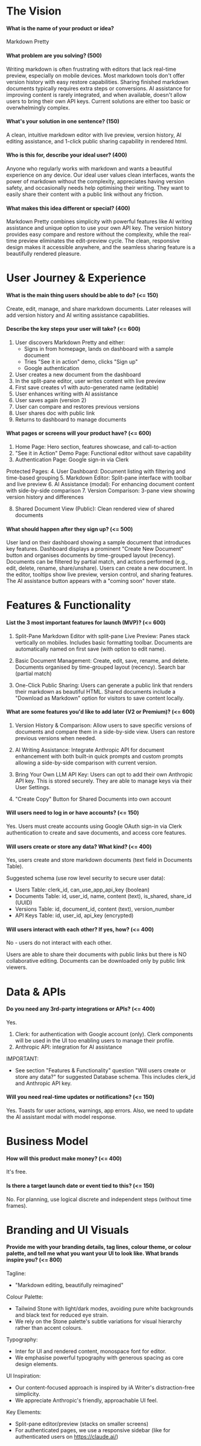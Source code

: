 # The Vision

#### What is the name of your product or idea?
Markdown Pretty

#### What problem are you solving? (500)
Writing markdown is often frustrating with editors that lack real-time preview, especially on mobile devices. Most markdown tools don't offer version history with easy restore capabilities. Sharing finished markdown documents typically requires extra steps or conversions. AI assistance for improving content is rarely integrated, and when available, doesn't allow users to bring their own API keys. Current solutions are either too basic or overwhelmingly complex.

#### What's your solution in one sentence? (150)
A clean, intuitive markdown editor with live preview, version history, AI editing assistance, and 1-click public sharing capability in rendered html.

#### Who is this for, describe your ideal user? (400)
Anyone who regularly works with markdown and wants a beautiful experience on any device. Our ideal user values clean interfaces, wants the power of markdown without the complexity, appreciates having version safety, and occasionally needs help optimising their writing. They want to easily share their content with a public link without any friction.

#### What makes this idea different or special? (400)
Markdown Pretty combines simplicity with powerful features like AI writing assistance and unique option to use your own API key. The version history provides easy compare and restore without the complexity, while the real-time preview eliminates the edit-preview cycle. The clean, responsive design makes it accessible anywhere, and the seamless sharing feature is a beautifully rendered pleasure.

# User Journey & Experience

#### What is the main thing users should be able to do? (<= 150)
Create, edit, manage, and share markdown documents. Later releases will add version history and AI writing assistance capabilities.

#### Describe the key steps your user will take? (<= 600)
1. User discovers Markdown Pretty and either:
   - Signs in from homepage, lands on dashboard with a sample document
   - Tries "See it in action" demo, clicks "Sign up"
   - Google authentication
2. User creates a new document from the dashboard
3. In the split-pane editor, user writes content with live preview
4. First save creates v1 with auto-generated name (editable)
5. User enhances writing with AI assistance
6. User saves again (version 2)
7. User can compare and restores previous versions
8. User shares doc with public link
9. Returns to dashboard to manage documents

#### What pages or screens will your product have? (<= 600)
1. Home Page: Hero section, features showcase, and call-to-action
2. "See it in Action" Demo Page: Functional editor without save capability
3. Authentication Page: Google sign-in via Clerk

Protected Pages:
4. User Dashboard: Document listing with filtering and time-based grouping
5. Markdown Editor: Split-pane interface with toolbar and live preview
6. AI Assistance (modal): For enhancing document content with side-by-side comparison
7. Version Comparison: 3-pane view showing version history and differences

8. Shared Document View (Public): Clean rendered view of shared documents

#### What should happen after they sign up? (<= 500)
User land on their dashboard showing a sample document that introduces key features. Dashboard displays a prominent "Create New Document" button and organises documents by time-grouped layout (recency). Documents can be filtered by partial match, and actions performed (e.g., edit, delete, rename, share/unshare). Users can create a new document. In the editor, tooltips show live preview, version control, and sharing features. The AI assistance button appears with a "coming soon" hover state.

# Features & Functionality

#### List the 3 most important features for launch (MVP)? (<= 600)
1. Split-Pane Markdown Editor with split-pane Live Preview: Panes stack vertically on mobiles. Includes basic formatting toolbar. Documents are automatically named on first save (with option to edit name).

2. Basic Document Management: Create, edit, save, rename, and delete. Documents organised by time-grouped layout (recency). Search bar (partial match)

3. One-Click Public Sharing: Users can generate a public link that renders their markdown as beautiful HTML. Shared documents include a "Download as Markdown" option for visitors to save content locally.

#### What are some features you'd like to add later (V2 or Premium)? (<= 600)
1. Version History & Comparison: Allow users to save specific versions of documents and compare them in a side-by-side view. Users can restore previous versions when needed.

2. AI Writing Assistance: Integrate Anthropic API for document enhancement with both built-in quick prompts and custom prompts allowing a side-by-side comparison with current version. 

3. Bring Your Own LLM API Key: Users can opt to add their own Anthropic API key. This is stored securely. They are able to manage keys via their User Settings.

4. "Create Copy" Button for Shared Documents into own account

#### Will users need to log in or have accounts? (<= 150)
Yes. Users must create accounts using Google OAuth sign-in via Clerk authentication to create and save documents, and access core features.

#### Will users create or store any data? What kind? (<= 400)
Yes, users create and store markdown documents (text field in Documents Table). 

Suggested schema (use row level security to secure user data): 
- Users Table: clerk_id, can_use_app_api_key (boolean)
- Documents Table: id, user_id, name, content (text), is_shared, share_id (UUID)
- Versions Table: id, document_id, content (text), version_number
- API Keys Table: id, user_id, api_key (encrypted)

#### Will users interact with each other? If yes, how? (<= 400)
No - users do not interact with each other. 

Users are able to share their documents with public links but there is NO collaborative editing. Documents can be downloaded only by public link viewers.

# Data & APIs

#### Do you need any 3rd-party integrations or APIs? (<= 400)
Yes.
1. Clerk: for authentication with Google account (only). Clerk components will be used in the UI too enabling users to manage their profile.
2. Anthropic API: integration for AI assistance

IMPORTANT:
- See section "Features & Functionality" question "Will users create or store any data?" for suggested Database schema. This includes clerk_id and Anthropic API key.

#### Will you need real-time updates or notifications? (<= 150)
Yes. Toasts for user actions, warnings, app errors. Also, we need to update the AI assistant modal with model response.

# Business Model

#### How will this product make money? (<= 400)
It's free.

#### Is there a target launch date or event tied to this? (<= 150)
No. For planning, use logical discrete and independent steps (without time frames).

# Branding and UI Visuals

#### Provide me with your branding details, tag lines, colour theme, or colour palette, and tell me what you want your UI to look like. What brands inspire you? (<= 800)

Tagline:
- "Markdown editing, beautifully reimagined"

Colour Palette:
- Tailwind Stone with light/dark modes, avoiding pure white backgrounds and black text for reduced eye strain.
- We rely on the Stone palette's subtle variations for visual hierarchy rather than accent colours.

Typography:
- Inter for UI and rendered content, monospace font for editor. 
- We emphasise powerful typography with generous spacing as core design elements.

UI Inspiration: 
- Our content-focused approach is inspired by iA Writer's distraction-free simplicity.
- We appreciate Anthropic's friendly, approachable UI feel.

Key Elements:
- Split-pane editor/preview (stacks on smaller screens)
- For authenticated pages, we use a responsive sidebar (like for authenticated users on https://claude.ai/)